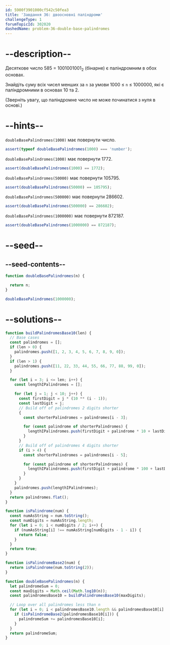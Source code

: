 ```yaml
---
id: 5900f3901000cf542c50fea3
title: 'Завдання 36: двоосновні паліндроми'
challengeType: 1
forumTopicId: 302020
dashedName: problem-36-double-base-palindromes
---
```


# --description--

Десяткове число 585 = 1001001001<sub>2</sub> (бінарне) є паліндромним в обох основах.

Знайдіть суму всіх чисел менших за `n` за умови 1000 ≤ `n` ≤ 1000000, які є паліндромними в основах 10 та 2.

(Зверніть увагу, що паліндромне число не може починатися з нуля в основі.)

# --hints--

`doubleBasePalindromes(1000)` має повернути число.

```js
assert(typeof doubleBasePalindromes(1000) === 'number');
```

`doubleBasePalindromes(1000)` має повернути 1772.

```js
assert(doubleBasePalindromes(1000) == 1772);
```

`doubleBasePalindromes(50000)` має повернути 105795.

```js
assert(doubleBasePalindromes(50000) == 105795);
```

`doubleBasePalindromes(500000)` має повернути 286602.

```js
assert(doubleBasePalindromes(500000) == 286602);
```

`doubleBasePalindromes(1000000)` має повернути 872187.

```js
assert(doubleBasePalindromes(1000000) == 872187);
```

# --seed--

## --seed-contents--

```js
function doubleBasePalindromes(n) {

  return n;
}

doubleBasePalindromes(1000000);
```

# --solutions--

```js
function buildPalindromesBase10(len) {
  // Base cases
  const palindromes = [];
  if (len > 0) {
    palindromes.push([1, 2, 3, 4, 5, 6, 7, 8, 9, 0]);
  }
  if (len > 1) {
    palindromes.push([11, 22, 33, 44, 55, 66, 77, 88, 99, 0]);
  }

  for (let i = 3; i <= len; i++) {
    const lengthIPalindromes = [];

    for (let j = 1; j < 10; j++) {
      const firstDigit = j * (10 ** (i - 1));
      const lastDigit = j;
      // Build off of palindromes 2 digits shorter
      {
        const shorterPalindromes = palindromes[i - 3];

        for (const palindrome of shorterPalindromes) {
          lengthIPalindromes.push(firstDigit + palindrome * 10 + lastDigit);
        }
      }
      // Build off of palindromes 4 digits shorter
      if (i > 4) {
        const shorterPalindromes = palindromes[i - 5];

        for (const palindrome of shorterPalindromes) {
          lengthIPalindromes.push(firstDigit + palindrome * 100 + lastDigit);
        }
      }
    }
    palindromes.push(lengthIPalindromes);
  }
  return palindromes.flat();
}

function isPalindrome(num) {
  const numAsString = num.toString();
  const numDigits = numAsString.length;
  for (let i = 0; i < numDigits / 2; i++) {
    if (numAsString[i] !== numAsString[numDigits - 1 - i]) {
      return false;
    }
  }
  return true;
}

function isPalindromeBase2(num) {
  return isPalindrome(num.toString(2));
}

function doubleBasePalindromes(n) {
  let palindromeSum = 0;
  const maxDigits = Math.ceil(Math.log10(n));
  const palindromesBase10 = buildPalindromesBase10(maxDigits);

  // Loop over all palindromes less than n
  for (let i = 0; i < palindromesBase10.length && palindromesBase10[i] < n; i++) {
    if (isPalindromeBase2(palindromesBase10[i])) {
      palindromeSum += palindromesBase10[i];
    }
  }
  return palindromeSum;
}
```
